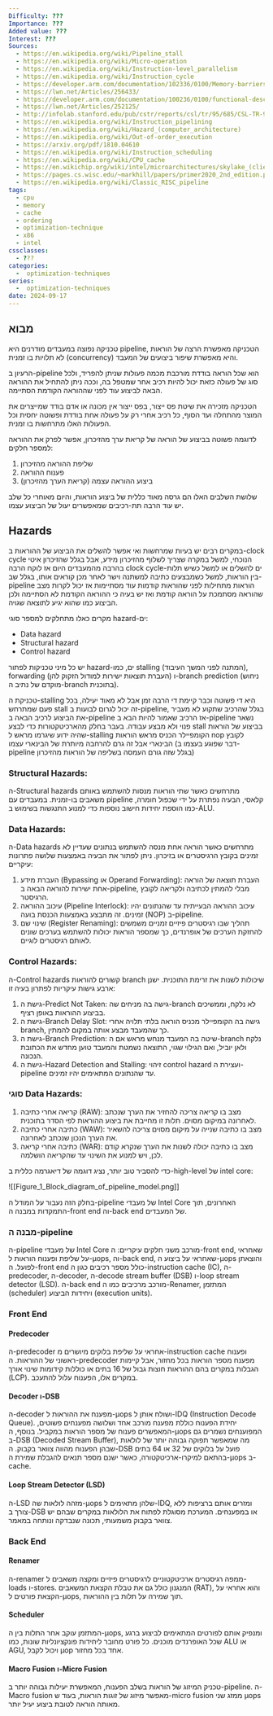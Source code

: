 ```yaml
---
Difficulty: ???
Importance: ???
Added value: ???
Interest: ???
Sources:
  - https://en.wikipedia.org/wiki/Pipeline_stall
  - https://en.wikipedia.org/wiki/Micro-operation
  - https://en.wikipedia.org/wiki/Instruction-level_parallelism
  - https://en.wikipedia.org/wiki/Instruction_cycle
  - https://developer.arm.com/documentation/102336/0100/Memory-barriers
  - https://lwn.net/Articles/256433/
  - https://developer.arm.com/documentation/100236/0100/functional-description/cache-behavior-and-cache-protection/coherency-between-data-caches-with-the-moesi-protocol
  - https://lwn.net/Articles/252125/
  - http://infolab.stanford.edu/pub/cstr/reports/csl/tr/95/685/CSL-TR-95-685.pdf
  - https://en.wikipedia.org/wiki/Instruction_pipelining
  - https://en.wikipedia.org/wiki/Hazard_(computer_architecture)
  - https://en.wikipedia.org/wiki/Out-of-order_execution
  - https://arxiv.org/pdf/1810.04610
  - https://en.wikipedia.org/wiki/Instruction_scheduling
  - https://en.wikipedia.org/wiki/CPU_cache
  - https://en.wikichip.org/wiki/intel/microarchitectures/skylake_(client)
  - https://pages.cs.wisc.edu/~markhill/papers/primer2020_2nd_edition.pdf
  - https://en.wikipedia.org/wiki/Classic_RISC_pipeline
tags:
  - cpu
  - memory
  - cache
  - ordering
  - optimization-technique
  - x86
  - intel
cssclasses:
  - ???
categories:
  -  optimization-techniques
series:
  -  optimization-techniques
date: 2024-09-17
---
```


## מבוא

טכניקה נפוצה במעבדים מודרנים היא pipeline, הטכניקה מאפשרת הרצה של הוראות לא תלויות בו זמנית (concurrency) והיא מאפשרת שיפור ביצועים של המעבד.

הרעיון ב-pipeline הוא שכל הוראה בודדת מורכבת מכמה פעולות שניתן להפריד, ולכל סוג של פעולה כזאת יכול להיות רכיב אחר שמטפל בה, וככה ניתן להתחיל את ההוראה הבאה לביצוע עוד לפני שההוראה הקודמת הסתיימה.

הטכניקה מזכירה את שיטת פס ייצור, בפס ייצור אין מכונה או אדם בודד שמייצרים את המוצר מהתחלה ועד הסוף, כל רכיב אחרי רק על פעולה אחת בודדת ופשוטה יחסית וכל הפעולות האלו מתרחשות בו זמנית.

לדוגמה פשוטה בביצוע של הוראה של קריאת ערך מהזיכרון, אפשר לפרק את ההוראה למספר חלקים:
1. שליפת ההוראה מהזיכרון
2. פענוח ההוראה
3. ביצוע ההוראה עצמה (קריאת הערך מהזיכרון)

שלושת השלבים האלו הם גרסה מאוד כללית של ביצוע הוראות, והיום מאוחרי כל שלב יש עוד הרבה תת-רכיבים שמאפשרים יעול של הביצוע עצמו.


## Hazards

במקרים רבים יש בעיות שמרחשות ואי אפשר להשלים את הביצוע של ההוראות ב-clock cycle הנוכחי, למשל במקרה שצריך לשלוף מהזיכרון מידע, אבל בגלל שהזיכרון איטי בהרבה מהמעבדים היום אז לוקח הרבה clock cycle-ים להשלים או למשל כשיש תלות בין הוראות, למשל כשמבצעים כתיבה למשתנה וישר לאחר מכן קוראים אותו, בגלל שב-pipeline הוראות מתחילות לפני שהוראות קודמות עוד מסתיימות אז יכול לקרות מצב שהוראה מסתמכת על הוראה קודמת ואז יש בעיה כי ההוראה הקודמת לא הסתיימה ולכן הביצוע כמו שהוא יגיע לתוצאה שגויה.

מקרים כאלו מתחלקים למספר סוגי hazard-ים:
- Data hazard
- Structural hazard
- Control hazard


יש כל מיני טכניקות לפתור hazard-ים, כמו stalling (המתנה לפני המשך העיבוד), forwarding (העברת תוצאות ישירות למודול הזקוק להן) ו-branch prediction (ניחוש מוקדם של נתיב ה-branch בתוכנית).

טכניקת ה-stalling היא די פשוטה וכבר קיימת די הרבה זמן אבל לא מאוד יעילה, בכל פעם שמתרחש stall זה יכול לגרום לבועות ב-pipeline, בגלל שהרכיב שתקוע לא מעביר את הביצוע לרכיב הבאה ב-pipeline אז הרכיב שאמור להיות הבא ב-pipeline נשאר פנוי ולא מבצע עבודה.
בעבר בחלק מהארכיטקטורות כדי לבצע stall בביצוע של הוראות שהיה ידוע שיגרמו מראש ל-stalling הקומפיילר הכניס מראש הוראות nop לקובץ הבינארי אבל זה גרם להרחבה מיותרת של הבינארי עצמו (דבר שפוגע בעצמו ב-pipeline בגלל שזה גורם העמסה בשליפה של הוראות מהזיכרון)

### Structural Hazards:

ה-Structural hazards מתרחשים כאשר שתי הוראות מנסות להשתמש באותם משאבים בו-זמנית. במעבדים עם pipeline קלאסי, הבעיה נפתרת על ידי שכפול חומרה, כמו הוספת יחידות חישוב נוספות כדי למנוע התנגשות בשימוש ב-ALU.

### Data Hazards:

ה-Data hazards מתרחשים כאשר הוראה אחת מנסה להשתמש בנתונים שעדיין לא זמינים בקובץ הרגיסטרים או בזיכרון. ניתן לפתור את הבעיה באמצעות שלושה פתרונות עיקריים:

1. העברת מידע (Bypassing או Operand Forwarding): העברת תוצאה של הוראה אחת ישירות להוראה הבאה ב-pipeline, מבלי להמתין לכתיבה ולקריאה לקובץ הרגיסטר.
2. עיכוב ההוראה (Pipeline Interlock): עיכוב ההוראה הבעייתית עד שהנתונים יהיו זמינים. זה מתבצע באמצעות הכנסת בועה (NOP) ב-pipeline.
3. שינוי שם (Register Renaming): תהליך שבו רגיסטרים פיזיים זמניים משמשים להחזקת הערכים של אופרנדים, כך שמספר הוראות יכולות להשתמש בערכים שונים לאותם רגיסטרים לוגיים.

### Control Hazards:

ה-Control hazards קשורים להוראות branch שיכולות לשנות את זרימת התוכנית. ישנן ארבע גישות עיקריות לפתרון בעיה זו:

1. גישת ה-Predict Not Taken: גישה בה מניחים שה-branch לא נלקח, וממשיכים בביצוע ההוראות באופן רציף.
2. גישת ה-Branch Delay Slot: גישה בה הקומפיילר מכניס הוראה בלתי תלויה אחרי branch, כך שהמעבד מבצע אותה במקום להמתין.
3. גישת ה-Branch Prediction: שיטה בה המעבד מנחש מראש אם ה-branch נלקח ולאן יוביל, ואם הגילוי שגוי, התוצאה נשמטת והמעבד טוען מחדש את הכתובת הנכונה.
4. גישת ה-Hazard Detection and Stalling: זיהוי control hazard ועצירת ה-pipeline עד שהנתונים המתאימים יהיו זמינים.

### סוגי Data Hazards:

1. קריאה אחרי כתיבה (RAW): מצב בו קריאה צריכה להחזיר את הערך שנכתב לאחרונה במיקום מסוים. תלות זו מחייבת את ביצוע ההוראות לפי הסדר בתוכנית.
2. כתיבה אחרי כתיבה (WAW): מצב בו כתיבה שנייה על מיקום מסוים צריכה להשאיר את הערך הנכון שנכתב לאחרונה.
3. כתיבה אחרי קריאה (WAR): מצב בו כתיבה יכולה לשנות את הערך שנקרא קודם לכן, ויש למנוע את השינוי עד שהקריאה הושלמה.


כדי להסביר טוב יותר, נציג דוגמה של דיאגרמה כללית ב-high-level של intel core:

![[Figure_1_Block_diagram_of_pipeline_model.png]]


בחלק הזה נעבור על המודל ה-pipeline של מעבדי Intel Core האחרונים, תוך התמקדות במבנה ה-front end וה-back end של המעבדים. 

### מבנה ה-pipeline

ה-pipeline של מעבדי Intel Core מורכב משני חלקים עיקריים: ה-front end, שאחראי על שליפת ופענוח הוראות ל-µops, וה-back end, שאחראי על ביצוע ה-µops והוצאתן לפועל. ה-front end כולל מספר רכיבים כגון ה-instruction cache (IC), ה-predecoder, ה-decoder, ה-decode stream buffer (DSB) ו-loop stream detector (LSD). ה-back end מורכב מרכיבים כמו ה-Renamer, המתזמן (scheduler) ויחידות הביצוע (execution units).

### Front End

#### Predecoder

ה-predecoder אחראי על שליפת בלוקים מיושרים מ-instruction cache ופענוח ראשוני של ההוראות. ה-predecoder מפענח מספר הוראות בכל מחזור, אבל קיימות הגבלות במקרים בהם ההוראות חוצות גבול של 16 בתים או כוללות קידומות שינוי אורך (LCP). במקרים אלו, הפענוח עלול להתעכב.

#### Decoder ו-DSB

ה-decoder מפענח את ההוראות ל-µops ושולח אותן ל-IDQ (Instruction Decode Queue). יחידת הפענוח כוללת מפענח מורכב אחד ושלושה מפענחים פשוטים, המאפשרים פענוח של מספר הוראות במקביל. בנוסף, ה-µops המפוענחים נשמרים גם ב-DSB (Decoded Stream Buffer), מה שמאפשר תפוקה גבוהה יותר של לולאות שבהן הפענוח מהווה צוואר בקבוק. ה-DSB פועל על בלוקים של 32 או 64 בתים בהתאם למיקרו-ארכיטקטורה, כאשר ישנם מספר תנאים להגבלת שמירת ה-µops ב-cache.

#### Loop Stream Detector (LSD)

ה-LSD מזהה לולאות שה-µops שלהן מתאימים ל-IDQ, ומזרים אותם ברציפות ללא צורך ב-DSB או במפענחים. המערכת מסוגלת לפתוח את הלולאות במקרים שבהם יש צוואר בקבוק משמעותי, תכונה שנבדקה ונותחה במאמר.

### Back End

#### Renamer

ה-renamer ממפה רגיסטרים ארכיטקטוניים לרגיסטרים פיזיים ומקצה משאבים ל-loads ו-stores. המנגנון כולל גם את טבלת הקצאת המשאבים (RAT), והוא אחראי על הקצאת פורטים ל-µops, תוך שמירה על תלות בין ההוראות.

#### Scheduler

המתזמן עוקב אחר התלות בין ה-µops, ומנפיק אותם לפורטים המתאימים לביצוע ברגע שכל האופרנדים מוכנים. כל פורט מחובר ליחידות פונקציונליות שונות, כמו ALU או AGU, ויכול לקבל µop אחד בכל מחזור.
#### Macro Fusion ו-Micro Fusion

טכניק המיזוג של הוראות בשלב הפענוח, המאפשרת יעילות גבוהה יותר ב-pipeline. 
ה-Macro fusion מאפשר מיזוג של זוגות הוראות, בעוד ש-micro fusion ממזג שני µops מאותה הוראה לטובת ביצוע יעיל יותר.

